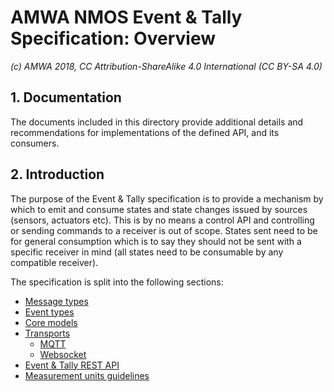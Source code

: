 # AMWA NMOS Event & Tally Specification: Overview

_(c) AMWA 2018, CC Attribution-ShareAlike 4.0 International (CC BY-SA 4.0)_

## 1. Documentation

The documents included in this directory provide additional details and recommendations for implementations of the defined API, and its consumers.

## 2. Introduction

The purpose of the Event & Tally specification is to provide a mechanism by which to emit and consume states and state changes issued by sources (sensors, actuators etc). This is by no means a control API and controlling or sending commands to a receiver is out of scope. States sent need to be for general consumption which is to say they should not be sent with a specific receiver in mind (all states need to be consumable by any compatible receiver).

The specification is split into the following sections:

* [Message types](2.0.%20Message_types.md)
* [Event types](3.0.%20Event_types.md)
* [Core models](4.0.%20Core_models.md)
* [Transports](5.0.%20Transports.md)
  * [MQTT](5.1.%20Transport%20-%20MQTT.md)
  * [Websocket](5.2.%20Transport%20-%20Websocket.md)  
* [Event & Tally REST API](6.0.%20Event_and_tally_rest_api.md)
* [Measurement units guidelines](7.0.%20Measurement_units_guidelines.md)